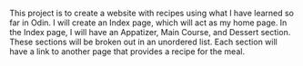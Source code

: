 This project is to create a website with recipes using what I have learned so far in Odin.
I will create an Index page, which will act as my home page. 
In the Index page, I will have an Appatizer, Main Course, and Dessert section.
These sections will be broken out in an unordered list.
Each section will have a link to another page that provides a recipe for the meal.
